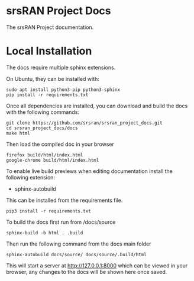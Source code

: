 # srsRAN Project Docs
The srsRAN Project documentation.

# Local Installation 

The docs require multiple sphinx extensions.

On Ubuntu, they can be installed with:
```
sudo apt install python3-pip python3-sphinx
pip install -r requirements.txt
```

Once all dependencies are installed, you can download and build the docs with the following commands: 

```
git clone https://github.com/srsran/srsran_project_docs.git
cd srsran_project_docs/docs
make html
```

Then load the compiled doc in your browser
```
firefox build/html/index.html
google-chrome build/html/index.html
```

To enable live build previews when editing documentation install the following extension: 
- sphinx-autobuild 

This can be installed from the requirements file. 
```
pip3 install -r requirements.txt
```

To build the docs first run from /docs/source
```
sphinx-build -b html . .build
```

Then run the following command from the docs main folder
```
sphinx-autobuild docs/source/ docs/source/.build/html
```
This will start a server at http://127.0.0.1:8000 which can be viewed in your browser, any changes to the docs will be shown here once saved. 
